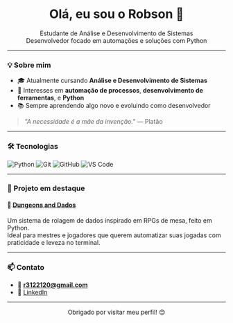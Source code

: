 <h1 align="center">Olá, eu sou o Robson 👋</h1>

<p align="center">
  Estudante de Análise e Desenvolvimento de Sistemas<br>
  Desenvolvedor focado em automações e soluções com Python
</p>

---

### 💡 Sobre mim

- 🎓 Atualmente cursando **Análise e Desenvolvimento de Sistemas**
- 🧠 Interesses em **automação de processos**, **desenvolvimento de ferramentas**, e **Python**
- 📚 Sempre aprendendo algo novo e evoluindo como desenvolvedor

> _"A necessidade é a mãe da invenção."_ — Platão

---

### 🛠️ Tecnologias

![Python](https://img.shields.io/badge/-Python-3776AB?style=flat-square&logo=python&logoColor=white)
![Git](https://img.shields.io/badge/-Git-F05032?style=flat-square&logo=git&logoColor=white)
![GitHub](https://img.shields.io/badge/-GitHub-181717?style=flat-square&logo=github&logoColor=white)
![VS Code](https://img.shields.io/badge/-VS%20Code-007ACC?style=flat-square&logo=visual-studio-code&logoColor=white)

---

### 🚀 Projeto em destaque

#### 🎲 [Dungeons and Dados](https://github.com/Robson002886/Dungeons-and-dados)

Um sistema de rolagem de dados inspirado em RPGs de mesa, feito em Python.  
Ideal para mestres e jogadores que querem automatizar suas jogadas com praticidade e leveza no terminal.

---

### 📫 Contato

- 📧 **r3122120@gmail.com** 
- 💼 [LinkedIn](https://www.linkedin.com/in/robson-monteiro-61b898328/) 

---

<p align="center">Obrigado por visitar meu perfil! 😊</p>

